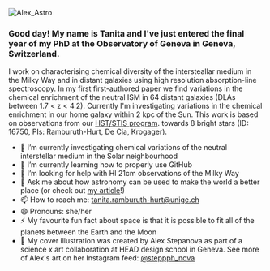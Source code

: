 ![Alex_Astro](https://github.com/tanita-rh/tanita-rh/assets/44651915/88eef3ed-ccc1-45c3-bd19-ecc1d2a02a0d)

### Good day! My name is Tanita and I've just entered the final year of my PhD at the Observatory of Geneva in Geneva, Switzerland.

I work on characterising chemical diversity of the intersteallar medium in the Milky Way and in distant galaxies using high resolution absorption-line spectroscopy. In my first first-authored [paper](https://arxiv.org/abs/2302.00131) we find variations in the chemical enrichment of the neutral ISM in 64 distant galaxies (DLAs between 1.7 < z < 4.2). Currently I'm investigating variations in the chemical enrichment in our home galaxy within 2 kpc of the Sun. This work is based on observations from our [HST/STIS program](https://www.stsci.edu/hst/observing/program-information?id=16750&observatory=HST&pi=1). towards 8 bright stars (ID: 16750, PIs: Ramburuth-Hurt, De Cia, Krogager). 

- 🔭 I’m currently investigating chemical variations of the neutral interstellar medium in the Solar neighbourhood
- 🌱 I’m currently learning how to properly use GitHub
- 🤔 I’m looking for help with HI 21cm observations of the Milky Way
- 💬 Ask me about how astronomy can be used to make the world a better place (or check out [my article](https://www.astro4dev.org/can-astronomy-make-the-world-a-better-place/#:~:text=Through%20the%20OAD%2C%20projects%20based,and%20social%20and%20environmental%20sustainability.)!)
- 📫 How to reach me: tanita.ramburuth-hurt@unige.ch
- 😄 Pronouns: she/her
- ⚡ My favourite fun fact about space is that it is possible to fit all of the planets between the Earth and the Moon
- 🎨 My cover illustration was created by Alex Stepanova as part of a science x art collaboration at HEAD design school in Geneva. See more of Alex's art on her Instagram feed: [@steppph_nova](https://www.instagram.com/steppph_nova/) 



